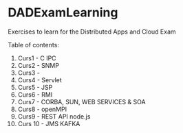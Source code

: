 # DADExamLearning
Exercises to learn for the Distributed Apps and Cloud Exam

Table of contents:
1.  Curs1 - C IPC
2.  Curs2 - SNMP
3.  Curs3 -
4.  Curs4 - Servlet
5.  Curs5 - JSP
6.  Curs6 - RMI
7.  Curs7 - CORBA, SUN, WEB SERVICES & SOA
8.  Curs8 - openMPI
9.  Curs9 - REST API node.js 
10. Curs 10 - JMS KAFKA
